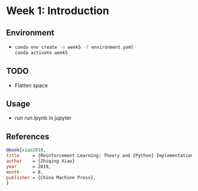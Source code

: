 # Week 1: Introduction

## Environment

* ```bash
  conda env create -n week5 -f environment.yaml
  conda activate week5
  ```

## TODO

* Flatten space

## Usage

* run run.ipynb in jupyter

## References

```bibtex
@book{xiao2019,
title     = {Reinforcement Learning: Theory and {Python} Implementation},
author    = {Zhiqing Xiao}
year      = 2019,
month     = 8,
publisher = {China Machine Press},
}
```
